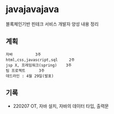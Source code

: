 # javajavajava
블록체인기반 핀테크 서비스 개발자 양성 내용 정리

## 계획
	자바 			3주
	html,css,javascript,sql 	2주
	jsp X, 프레임워크(spring) 	3주
	팀 프로젝트		3주
	데드라인 : 4월 29일(발표)

## 기록
- 220207 OT, 자바 설치, 자바의 데이터 타입, 출력문 
